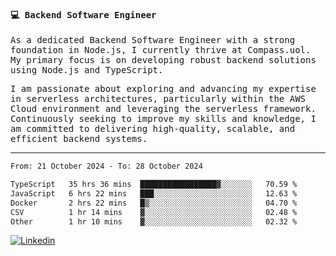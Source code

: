 
<samp>
  
#### 💻 Backend Software Engineer

As a dedicated Backend Software Engineer with a strong foundation in Node.js, I currently thrive at Compass.uol. My primary focus is on developing robust backend solutions using Node.js and TypeScript.

I am passionate about exploring and advancing my expertise in serverless architectures, particularly within the AWS Cloud environment and leveraging the serverless framework. Continuously seeking to improve my skills and knowledge, I am committed to delivering high-quality, scalable, and efficient backend systems.

---

<!--START_SECTION:waka-->

```txt
From: 21 October 2024 - To: 28 October 2024

TypeScript   35 hrs 36 mins  █████████████████▓░░░░░░░   70.59 %
JavaScript   6 hrs 22 mins   ███░░░░░░░░░░░░░░░░░░░░░░   12.63 %
Docker       2 hrs 22 mins   █▒░░░░░░░░░░░░░░░░░░░░░░░   04.70 %
CSV          1 hr 14 mins    ▓░░░░░░░░░░░░░░░░░░░░░░░░   02.48 %
Other        1 hr 10 mins    ▓░░░░░░░░░░░░░░░░░░░░░░░░   02.32 %
```

<!--END_SECTION:waka-->
  
</samp>

[![Linkedin](https://img.shields.io/badge/-Mateus%20Garcia-c080ff?style=flat-square&logo=Linkedin&logoColor=white&link=https://www.linkedin.com/in/mpgxc)](https://www.linkedin.com/in/mateusogarcia) 
